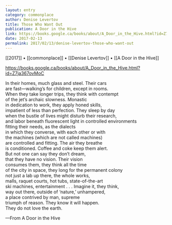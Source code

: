 ```yaml
---
layout: entry
category: commonplace
author: Denise Levertov
title: Those Who Want Out
publication: A Door in the Hive
link: https://books.google.ca/books/about/A_Door_in_the_Hive.html?id=Z7ja367ovMoC
date: 2017-02-13
permalink: 2017/02/13/denise-levertov-those-who-want-out
---
```


[[2017]] • [[commonplace]] • [[Denise Levertov]] • [[A Door in the Hive]] 

https://books.google.ca/books/about/A_Door_in_the_Hive.html?id=Z7ja367ovMoC

In their homes, much glass and steel. Their cars
<br> are fast—walking’s for children, except in rooms.
<br> When they take longer trips, they think with contempt
<br> of the jet’s archaic slowness. Monastic
<br> in dedication to work, they apply honed skills,
<br> impatient of less than perfection. They sleep by day
<br> when the bustle of lives might disturb their research,
<br> and labor beneath fluorescent light in controlled environments
<br> fitting their needs, as the dialects
<br> in which they converse, with each other or with 
<br> the machines (which are not called machines)
<br> are controlled and fitting. The air they breathe
<br> is conditioned. Coffee and coke keep them alert.
<br> But not one can say they don’t dream,
<br> that they have no vision. Their vision
<br> consumes them, they think all the time
<br> of the city in space, they long for the permanent colony
<br> not just a lab up there, the whole works,
<br> malls, raquet courts, hot tubs, state-of-the-art
<br> ski machines, entertainment . . . Imagine it, they think,
<br> way out there, outside of ‘nature,’ unhampered,
<br> a place contrived by man, supreme
<br> triumph of reason. They know it will happen.
<br> They do not love the earth.


—From A Door in the Hive
